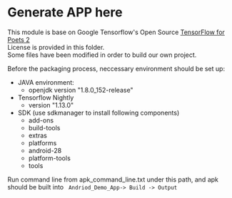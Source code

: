 # Generate APP here
This module is base on Google Tensorflow's Open Source [TensorFlow for Poets 2](https://github.com/googlecodelabs/tensorflow-for-poets-2) <br>
License is provided in this folder.<br>
Some files have been modified in order to build our own project.<br>

Before the packaging process, neccessary environment should be set up:<br/>
* JAVA environment:
  * openjdk version "1.8.0_152-release"<br/>
* Tensorflow Nightly<br>
  * version "1.13.0"
* SDK (use sdkmanager to install following components)
  * add-ons
  * build-tools
  * extras
  * platforms
  * android-28
  * platform-tools
  * tools


Run command line from apk_command_line.txt under this path, and apk should be built into ` Andriod_Demo_App-> Build -> Output`
